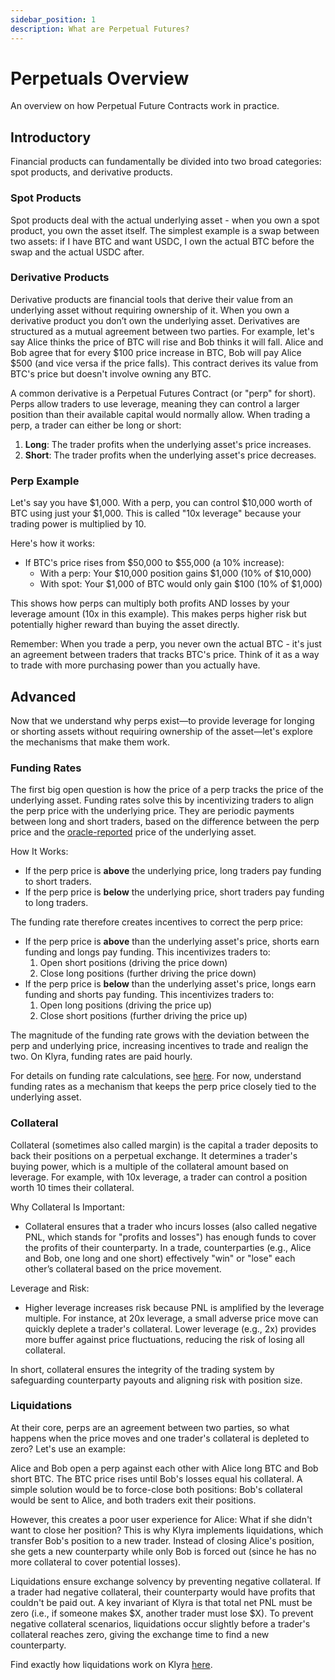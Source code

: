 ```yaml
---
sidebar_position: 1
description: What are Perpetual Futures?
---
```


# Perpetuals Overview
An overview on how Perpetual Future Contracts work in practice.

## Introductory
Financial products can fundamentally be divided into two broad categories: spot products, and derivative products. 

### Spot Products
Spot products deal with the actual underlying asset - when you own a spot product, you own the asset itself. The simplest example is a swap between two assets: if I have BTC and want USDC, I own the actual BTC before the swap and the actual USDC after.

### Derivative Products
Derivative products are financial tools that derive their value from an underlying asset without requiring ownership of it. When you own a derivative product you don’t own the underlying asset. Derivatives are structured as a mutual agreement between two parties. For example, let's say Alice thinks the price of BTC will rise and Bob thinks it will fall. Alice and Bob agree that for every \$100 price increase in BTC, Bob will pay Alice \$500 (and vice versa if the price falls). This contract derives its value from BTC's price but doesn't involve owning any BTC.

A common derivative is a Perpetual Futures Contract (or "perp" for short). Perps allow traders to use leverage, meaning they can control a larger position than their available capital would normally allow. When trading a perp, a trader can either be long or short:

1. **Long**: The trader profits when the underlying asset's price increases.
2. **Short**: The trader profits when the underlying asset's price decreases. 

### Perp Example
Let's say you have \$1,000. With a perp, you can control \$10,000 worth of BTC using just your \$1,000. This is called "10x leverage" because your trading power is multiplied by 10.

Here's how it works:
- If BTC's price rises from \$50,000 to \$55,000 (a 10% increase):
  - With a perp: Your \$10,000 position gains \$1,000 (10% of \$10,000)
  - With spot: Your \$1,000 of BTC would only gain \$100 (10% of \$1,000)

This shows how perps can multiply both profits AND losses by your leverage amount (10x in this example). This makes perps higher risk but potentially higher reward than buying the asset directly.

Remember: When you trade a perp, you never own the actual BTC - it's just an agreement between traders that tracks BTC's price. Think of it as a way to trade with more purchasing power than you actually have.

## Advanced
Now that we understand why perps exist—to provide leverage for longing or shorting assets without requiring ownership of the asset—let's explore the mechanisms that make them work.

### Funding Rates
The first big open question is how the price of a perp tracks the price of the underlying asset. Funding rates solve this by incentivizing traders to align the perp price with the underlying price. They are periodic payments between long and short traders, based on the difference between the perp price and the [oracle-reported](./oracle.md) price of the underlying asset.

How It Works:
- If the perp price is **above** the underlying price, long traders pay funding to short traders.
- If the perp price is **below** the underlying price, short traders pay funding to long traders.

The funding rate therefore creates incentives to correct the perp price:
- If the perp price is **above** than the underlying asset's price, shorts earn funding and longs pay funding. This incentivizes traders to:
  1. Open short positions (driving the price down)
  2. Close long positions (further driving the price down)
- If the perp price is **below** than the underlying asset's price, longs earn funding and shorts pay funding. This incentivizes traders to:
  1. Open long positions (driving the price up)
  2. Close short positions (further driving the price up)

The magnitude of the funding rate grows with the deviation between the perp and underlying price, increasing incentives to trade and realign the two. On Klyra, funding rates are paid hourly.

For details on funding rate calculations, see [here](./funding-rates.md). For now, understand funding rates as a mechanism that keeps the perp price closely tied to the underlying asset.

### Collateral
Collateral (sometimes also called margin) is the capital a trader deposits to back their positions on a perpetual exchange. It determines a trader's buying power, which is a multiple of the collateral amount based on leverage. For example, with 10x leverage, a trader can control a position worth 10 times their collateral.

Why Collateral Is Important:
- Collateral ensures that a trader who incurs losses (also called negative PNL, which stands for "profits and losses") has enough funds to cover the profits of their counterparty. In a trade, counterparties (e.g., Alice and Bob, one long and one short) effectively "win" or "lose" each other’s collateral based on the price movement.

Leverage and Risk:
- Higher leverage increases risk because PNL is amplified by the leverage multiple. For instance, at 20x leverage, a small adverse price move can quickly deplete a trader's collateral. Lower leverage (e.g., 2x) provides more buffer against price fluctuations, reducing the risk of losing all collateral.

In short, collateral ensures the integrity of the trading system by safeguarding counterparty payouts and aligning risk with position size.

### Liquidations
At their core, perps are an agreement between two parties, so what happens when the price moves and one trader's collateral is depleted to zero? Let's use an example:

Alice and Bob open a perp against each other with Alice long BTC and Bob short BTC. The BTC price rises until Bob's losses equal his collateral. A simple solution would be to force-close both positions: Bob's collateral would be sent to Alice, and both traders exit their positions.

However, this creates a poor user experience for Alice: What if she didn't want to close her position? This is why Klyra implements liquidations, which transfer Bob's position to a new trader. Instead of closing Alice's position, she gets a new counterparty while only Bob is forced out (since he has no more collateral to cover potential losses).

Liquidations ensure exchange solvency by preventing negative collateral. If a trader had negative collateral, their counterparty would have profits that couldn't be paid out. A key invariant of Klyra is that total net PNL must be zero (i.e., if someone makes \$X, another trader must lose \$X). To prevent negative collateral scenarios, liquidations occur slightly before a trader's collateral reaches zero, giving the exchange time to find a new counterparty.

Find exactly how liquidations work on Klyra [here](./liquidations.md).
